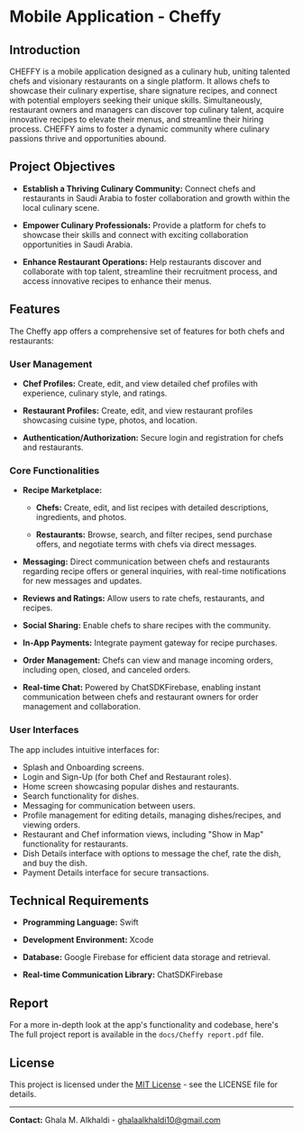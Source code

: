 # Mobile Application - Cheffy


## Introduction
CHEFFY is a mobile application designed as a culinary hub, uniting talented chefs and visionary restaurants on a single platform. It allows chefs to showcase their culinary expertise, share signature recipes, and connect with potential employers seeking their unique skills. Simultaneously, restaurant owners and managers can discover top culinary talent, acquire innovative recipes to elevate their menus, and streamline their hiring process. CHEFFY aims to foster a dynamic community where culinary passions thrive and opportunities abound. 


## Project Objectives
* **Establish a Thriving Culinary Community:** Connect chefs and restaurants in Saudi Arabia to foster collaboration and growth within the local culinary scene. 

* **Empower Culinary Professionals:** Provide a platform for chefs to showcase their skills and connect with exciting collaboration opportunities in Saudi Arabia. 

* **Enhance Restaurant Operations:** Help restaurants discover and collaborate with top talent, streamline their recruitment process, and access innovative recipes to enhance their menus. 


## Features
The Cheffy app offers a comprehensive set of features for both chefs and restaurants:

### User Management

* **Chef Profiles:** Create, edit, and view detailed chef profiles with experience, culinary style, and ratings. 


* **Restaurant Profiles:** Create, edit, and view restaurant profiles showcasing cuisine type, photos, and location. 

* **Authentication/Authorization:** Secure login and registration for chefs and restaurants. 

### Core Functionalities

* **Recipe Marketplace:** 

  * **Chefs:** Create, edit, and list recipes with detailed descriptions, ingredients, and photos. 

  * **Restaurants:** Browse, search, and filter recipes, send purchase offers, and negotiate terms with chefs via direct messages. 

* **Messaging:** Direct communication between chefs and restaurants regarding recipe offers or general inquiries, with real-time notifications for new messages and updates. 

* **Reviews and Ratings:** Allow users to rate chefs, restaurants, and recipes. 

* **Social Sharing:** Enable chefs to share recipes with the community. 

* **In-App Payments:** Integrate payment gateway for recipe purchases. 

* **Order Management:** Chefs can view and manage incoming orders, including open, closed, and canceled orders. 

* **Real-time Chat:** Powered by ChatSDKFirebase, enabling instant communication between chefs and restaurant owners for order management and collaboration. 

### User Interfaces
The app includes intuitive interfaces for:
* Splash and Onboarding screens.
* Login and Sign-Up (for both Chef and Restaurant roles).
* Home screen showcasing popular dishes and restaurants.
* Search functionality for dishes.
* Messaging for communication between users.
* Profile management for editing details, managing dishes/recipes, and viewing orders.
* Restaurant and Chef information views, including "Show in Map" functionality for restaurants.
* Dish Details interface with options to message the chef, rate the dish, and buy the dish.
* Payment Details interface for secure transactions.


## Technical Requirements
* **Programming Language:** Swift 

* **Development Environment:** Xcode 

* **Database:** Google Firebase for efficient data storage and retrieval. 

* **Real-time Communication Library:** ChatSDKFirebase 


## Report
For a more in-depth look at the app's functionality and codebase, here's The full project report is available in the `docs/Cheffy report.pdf` file.

## License
This project is licensed under the [MIT License](LICENSE) - see the LICENSE file for details.

---

**Contact:**
Ghala M. Alkhaldi - ghalaalkhaldi10@gmail.com
